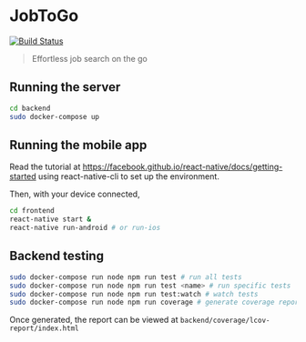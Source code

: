 # JobToGo

[![Build Status](https://travis-ci.com/jacksonx9/JobToGo.svg?token=TUsnJznHqMLLvpddyrtn&branch=master)](https://travis-ci.com/jacksonx9/JobToGo)

> Effortless job search on the go

## Running the server

```bash
cd backend
sudo docker-compose up
```

## Running the mobile app

Read the tutorial at <https://facebook.github.io/react-native/docs/getting-started> using react-native-cli to set up the environment.

Then, with your device connected, 

```bash
cd frontend
react-native start &
react-native run-android # or run-ios
```

## Backend testing

```bash
sudo docker-compose run node npm run test # run all tests
sudo docker-compose run node npm run test <name> # run specific tests
sudo docker-compose run node npm run test:watch # watch tests
sudo docker-compose run node npm run coverage # generate coverage report
```

Once generated, the report can be viewed at `backend/coverage/lcov-report/index.html`
